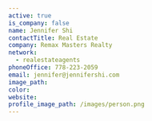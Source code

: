 ```yaml
---
active: true
is_company: false
name: Jennifer Shi
contactTitle: Real Estate
company: Remax Masters Realty
network:
  - realestateagents
phoneOffice: 778-223-2059
email: jennifer@jennifershi.com
image_path:
color:
website:
profile_image_path: /images/person.png
---
```



